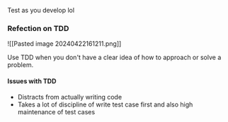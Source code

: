 Test as you develop lol

### Refection on TDD
![[Pasted image 20240422161211.png]]

Use TDD when you don't have a clear idea of how to approach or solve a problem.

#### Issues with TDD 
- Distracts from actually writing code
-  Takes a lot of discipline of write test case first and also high maintenance of test cases 